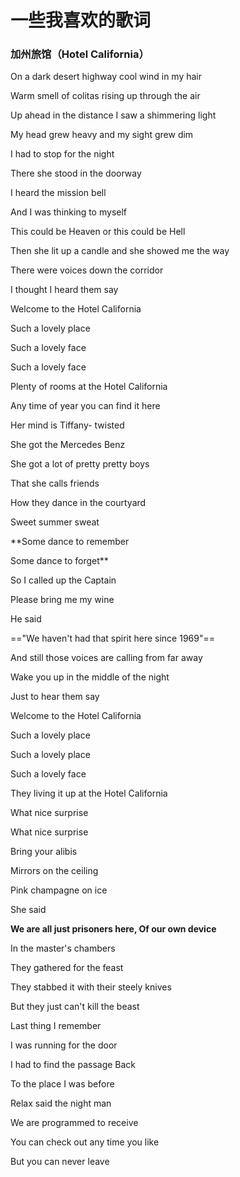 # 一些我喜欢的歌词

### 加州旅馆（Hotel California）

On a dark desert highway cool wind in my hair

Warm smell of colitas rising up through the air

Up ahead in the distance I saw a shimmering light

My head grew heavy and my sight grew dim

I had to stop for the night

There she stood in the doorway

I heard the mission bell

And I was thinking to myself

This could be Heaven or this could be Hell

Then she lit up a candle and she showed me the way

There were voices down the corridor

I thought I heard them say

Welcome to the Hotel California

Such a lovely place

Such a lovely face

Such a lovely face

Plenty of rooms at the Hotel California 

Any time of year you can find it here

Her mind is Tiffany- twisted

She got the Mercedes Benz

She got a lot of pretty pretty boys

That she calls friends

How they dance in the courtyard

Sweet summer sweat

**Some dance to remember

Some dance to forget**

So I called up the Captain

Please bring me my wine

He said

=="We haven't had that spirit here since 1969"==

And still those voices are calling from far away

Wake you up in the middle of the night

Just to hear them say

Welcome to the Hotel California

Such a lovely place

Such a lovely place

Such a lovely face

They living it up at the Hotel California

What nice surprise

What nice surprise

Bring your alibis

Mirrors on the ceiling

Pink champagne on ice

She said

**We are all just prisoners here, Of our own device**

In the master's chambers

They gathered for the feast

They stabbed it with their steely knives

But they just can't kill the beast

Last thing I remember

I was running for the door

I had to find the passage Back

To the place I was before

Relax said the night man

We are programmed to receive


You can check out any time you like

But you can never leave
